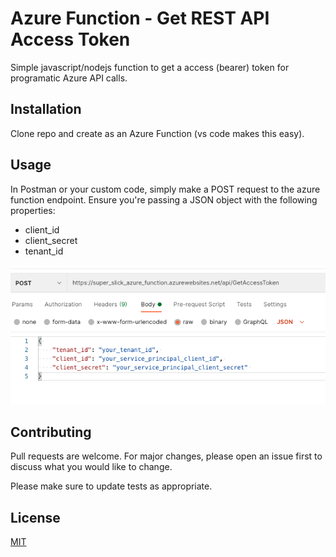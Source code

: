 # Azure Function - Get REST API Access Token

Simple javascript/nodejs function to get a access (bearer) token for programatic Azure API calls.

## Installation

Clone repo and create as an Azure Function (vs code makes this easy).

## Usage
In Postman or your custom code, simply make a POST request to the azure function endpoint.
Ensure you're passing a JSON object with the following properties:
* client_id
* client_secret
* tenant_id

![Postman Screenshot](/img/postman_demo.png?raw=true "Optional Title")


## Contributing
Pull requests are welcome. For major changes, please open an issue first to discuss what you would like to change.

Please make sure to update tests as appropriate.

## License
[MIT](https://choosealicense.com/licenses/mit/)